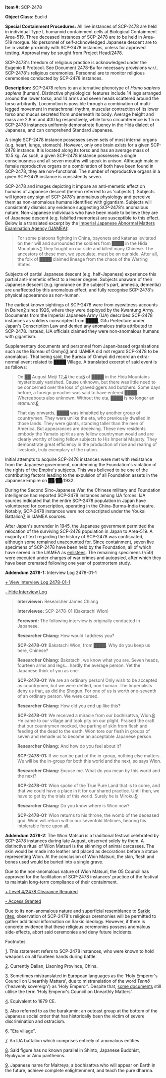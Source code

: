 **Item #:** SCP-2478

**Object Class:** Euclid

**Special Containment Procedures:** All live instances of SCP-2478 are held in individual Type L humanoid containment cells at Biological Containment Area-519. Three deceased instances of SCP-2478 are to be held in Area-519 morgue. No personnel of self-acknowledged Japanese descent are to be in visible proximity with SCP-2478 instances, unless for approved testing. Approval may be sought from Project Head/2478.

SCP-2478's freedom of religious practice is acknowledged under the Eugenio II Protocol. See Document 2478-Bu for necessary provisions w.r.t. SCP-2478's religious ceremonies. Personnel are to monitor religious ceremonies conducted by SCP-2478 instances.

**Description:** SCP-2478 refers to an alternative phenotype of _Homo sapiens sapiens_ (human). Distinctive physiological features include 14 legs arranged around the lower torso, and 14 arms and seven heads scattered around the torso arbitrarily. Locomotion is possible through a combination of multi-legged movement in metachronal rhythm, muscular contraction of its lower torso and mucus secreted from underneath its body. Average height and mass are 2.8 m and 400 kg respectively, while torso circumference is 1.5 m. SCP-2478 instances uniformly demonstrate fluency in the Hida dialect of Japanese, and can comprehend Standard Japanese.

A single SCP-2478 instance possesses seven sets of most internal organs (e.g. heart, lungs, stomach). However, only one brain exists for a given SCP-2478 instance. It is located along its torso and has an average mass of 10.5 kg. As such, a given SCP-2478 instance possesses a single consciousness and all seven mouths will speak in unison. Although male or female reproductive organs or a combination of both have been found in SCP-2478, they are non-functional. The number of reproductive organs in a given SCP-2478 instance is consistently seven.

SCP-2478 and images depicting it impose an anti-memetic effect on humans of Japanese descent (hereon referred to as 'subjects'). Subjects will ignore any sign of SCP-2478's anomalous physiology and perceive them as non-anomalous humans identified with gigantism. Subjects will consistently dismiss any evidence suggesting SCP-2478's anomalous nature. Non-Japanese individuals who have been made to believe they are of Japanese descent (e.g. falsified memories) are susceptible to this effect. Below is a translated excerpt by the [Imperial Japanese Abnormal Matters Examination Agency (IJAMEA)](/ijamea-hub):

> For some platoons fighting in China, bayonets and katanas levitated on their will and surrounded the soldiers from ████ in the Hida Mountains.[1](javascript:;) They fought on our side and killed many Chinese. The ancestors of these men, we speculate, must be on our side. After all, the folk of ████ claimed lineage from the chaos of the Warring States.

Subjects of partial Japanese descent (e.g. half-Japanese) experience this partial anti-memetic effect to a lesser degree. Subjects unaware of their Japanese descent (e.g. ignorance on the subject's part, amnesia, dementia) are unaffected by this anomalous effect, and fully recognise SCP-2478's physical appearance as non-human.

The earliest known sightings of SCP-2478 were from eyewitness accounts in Dairen[2](javascript:;) since 1926, where they were deployed by the Kwantung Army. Documents from the Imperial Japanese Army (IJA) described SCP-2478 instances as soldiers conscripted from ████, Gifu Prefecture under Japan's Conscription Law and denied any anomalous traits attributed to SCP-2478. Instead, IJA officials claimed they were non-anomalous humans with gigantism.

Supplementary documents and personnel from Japan-based organisations such as the Bureau of Onmyō[3](javascript:;) and IJAMEA did not regard SCP-2478 to be anomalous. That being said, the Bureau of Onmyō did record an extra-normal event related to ████ Village. A translated excerpt of said event is as follows:

> On ██ August Meiji 12,[4](javascript:;) the eta[5](javascript:;) of ████ in the Hida Mountains mysteriously vanished. Cause unknown, but there was little need to be concerned over the loss of gravediggers and butchers. Some days before, a foreign preacher was said to have entered ████. Whereabouts also unknown. Without the eta, ████ is no longer an _etamura_.[6](javascript:;)
> 
> That day onwards, ████ was inhabited by another group of countrymen. They were unlike the eta, who previously dwelled in those lands. They were giants, standing taller than the men of America. But appearances are deceiving. These new residents embody the Yamato spirit as any fellow countryman would and are clearly worthy of being fellow subjects to His Imperial Majesty. They demonstrate great efficiency in the production of rice and rearing of livestock, truly exemplary of the nation.

Initial attempts to acquire SCP-2478 instances were met with resistance from the Japanese government, condemning the Foundation's violation of the rights of the Empire's subjects. This was believed to be one of the contributing factors leading to the expulsion of all Foundation assets in the Japanese Empire on ██/██/1932.

During the Second Sino-Japanese War, the Chinese military and Foundation intelligence had reported SCP-2478 instances among IJA forces. IJA sources indicated that the entire SCP-2478 population in Japan have volunteered for conscription, operating in the China-Burma-India theatre. Notably, SCP-2478 instances were not conscripted under the Youkai Battalion[7](javascript:;) in IJAMEA sources.

After Japan's surrender in 1945, the Japanese government permitted the relocation of the surviving SCP-2478 population in Japan to Area-519. A majority of text regarding the history of SCP-2478 was confiscated, although [some remained unaccounted for](/osanshouo). Since containment, seven live specimens of SCP-2478 have been held by the Foundation, all of which have served in the IJAMEA as [enlistees](/ankoshoku). The remaining specimens (≈50) were executed under charges of war crimes and autopsied, after which they have been cremated following one year of postmortem study.

**Addendum 2478-1:** Interview Log 2478-01-1

[+ View Interview Log 2478-01-1](javascript:;)

[\- Hide Interview Log](javascript:;)

> **Interviewer:** Researcher James Chiang
> 
> **Interviewee:** SCP-2478-01 (Bakatachi Wion)
> 
> **Foreword:** The following interview is originally conducted in Japanese.
> 
> **<Begin Log>**
> 
> **Researcher Chiang:** How would I address you?
> 
> **SCP-2478-01:** Bakatachi Wion, from ████. Why do you keep us here, Chinese?
> 
> **Researcher Chiang:** Bakatachi, we know what you are. Seven heads, fourteen arms and legs… hardly the average person. Yet the Japanese think of you as one-
> 
> **SCP-2478-01:** We are an ordinary person! Only wish to be accepted as countrymen, but we were defiled, non-human. The Imperialists deny us that, as did the Shogun. For one of us is worth one-seventh of an ordinary person. We were cursed.
> 
> **Researcher Chiang:** How did you end up like this?
> 
> **SCP-2478-01:** We received a miracle from our bodhisattva, Wion.[8](javascript:;) He came to our village and took pity on our plight. Praised the craft that our countrymen mocked, the parting of skin from flesh and feeding of the dead to the earth. Wion tore our flesh in groups of seven and remade us to become an acceptable Japanese person.
> 
> **Researcher Chiang:** And how do you feel about it?
> 
> **SCP-2478-01:** If we can be part of the in-group, nothing else matters. We will be the in-group for both this world and the next, so says Wion.
> 
> **Researcher Chiang:** Excuse me. What do you mean by this world and the next?
> 
> **SCP-2478-01:** Wion spoke of the True Pure Land that is to come, and that we could have a place in it for our shared practice. Until then, we have to get by the trials of this world. Surely he is Miroku.[9](javascript:;)
> 
> **Researcher Chiang:** Do you know where is Wion now?
> 
> **SCP-2478-01:** Wion returns to his throne, the womb of the deceased god. Wion will return within our sevenfold lifetimes, bearing his intolerable force upon all.
> 
> **<End Log>**

**Addendum 2478-2:** The Wion Matsuri is a traditional festival celebrated by SCP-2478 instances during late August, observed solely by them. A distinctive ritual of Wion Matsuri is the skinning of animal carcasses. The skin would be made into leather and placed as decorations before a statue representing Wion. At the conclusion of Wion Matsuri, the skin, flesh and bones used would be buried into a single grave.

Due to the non-anomalous nature of Wion Matsuri, the O5 Council has approved for the facilitation of SCP-2478 instances' practice of the festival to maintain long-term compliance of their containment.

[+ Level 4/2478 Clearance Required](javascript:;)

[\- Access Granted](javascript:;)

Due to its non-anomalous nature and superficial resemblance to [Sarkic rites](/sarkicism-hub), observation of SCP-2478's religious ceremonies will be permitted to gather additional information on Sarkic ideology. However, if there is concrete evidence that these religious ceremonies possess anomalous side-effects, abort said ceremonies and deny future incidents.

Footnotes

[1](javascript:;). This statement refers to SCP-2478 instances, who were known to hold weapons on all fourteen hands during battle.

[2](javascript:;). Currently Dalian, Liaoning Province, China.

[3](javascript:;). Sometimes mistranslated in European languages as the 'Holy Emperor's Council on Unearthly Matters', due to mistranslation of the word _Tennō_ ('heavenly sovereign') as 'Holy Emperor'. Despite that, [some documents](/fragment:scp-2237-b) still utilise the term 'Holy Emperor's Council on Unearthly Matters'.

[4](javascript:;). Equivalent to 1879 CE.

[5](javascript:;). Also referred to as the burakumin; an outcast group at the bottom of the Japanese social order that has historically been the victim of severe discrimination and ostracism.

[6](javascript:;). "Eta village".

[7](javascript:;). An IJA battalion which comprises entirely of anomalous entities.

[8](javascript:;). Said figure has no known parallel in Shinto, Japanese Buddhist, Ryukyuan or Ainu pantheons.

[9](javascript:;). Japanese name for Maitreya, a bodhisattva who will appear on Earth in the future, achieve complete enlightenment, and teach the pure dharma.